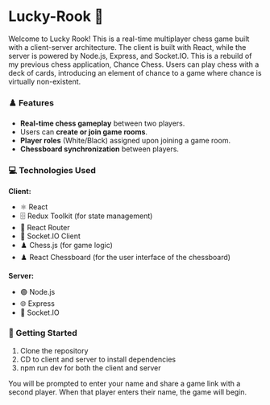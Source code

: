 # Lucky-Rook 🏰

Welcome to Lucky Rook! This is a real-time multiplayer chess game built with a client-server architecture. The client is built with React, while the server is powered by Node.js, Express, and Socket.IO. This is a rebuild of my previous chess application, Chance Chess. Users can play chess with a deck of cards, introducing an element of chance to a game where chance is virtually non-existent.

### ♟️ Features

- **Real-time chess gameplay** between two players.
- Users can **create or join game rooms**.
- **Player roles** (White/Black) assigned upon joining a game room.
- **Chessboard synchronization** between players.

### 💻 Technologies Used

**Client:**  
  
- ⚛️ React  
- 🗄️ Redux Toolkit (for state management)  
- 🚦 React Router  
- 🔌 Socket.IO Client  
- ♟️ Chess.js (for game logic)  
- ♟️ React Chessboard (for the user interface of the chessboard)  

**Server:**

- 🟢 Node.js
- 🌐 Express
- 🔌 Socket.IO

### 🚀 Getting Started

1. Clone the repository
2. CD to client and server to install dependencies
3. npm run dev for both the client and server

You will be prompted to enter your name and share a game link with a second player. When that player enters their name, the game will begin.






